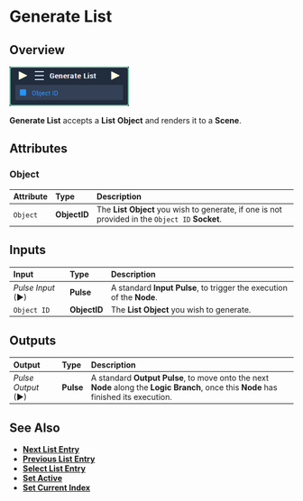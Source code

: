 # Generate List

## Overview

![The Generate List Node.](../../../.gitbook/assets/generate-list.PNG)

**Generate List** accepts a **List** **Object** and renders it to a **Scene**.

## Attributes

### Object

| Attribute | Type | Description |
| :--- | :--- | :--- |
| `Object` | **ObjectID** | The **List** **Object** you wish to generate, if one is not provided in the `Object ID` **Socket**. |

## Inputs

| Input | Type | Description |
| :--- | :--- | :--- |
| _Pulse Input_ \(►\) | **Pulse** | A standard **Input Pulse**, to trigger the execution of the **Node**. |
| `Object ID` | **ObjectID** | The **List** **Object** you wish to generate. |

## Outputs

| Output | Type | Description |
| :--- | :--- | :--- |
| _Pulse Output_ \(►\) | **Pulse** | A standard **Output Pulse**, to move onto the next **Node** along the **Logic Branch**, once this **Node** has finished its execution. |

## See Also

<!-- * [**List**](../../objects/scene-objects/list.md) -->
* [**Next List Entry**](next-list-entry.md)
* [**Previous List Entry**](previous-list-entry.md)
* [**Select List Entry**](select-list-entry.md)
* [**Set Active**](set-active.md)
* [**Set Current Index**](set-current-index.md)

